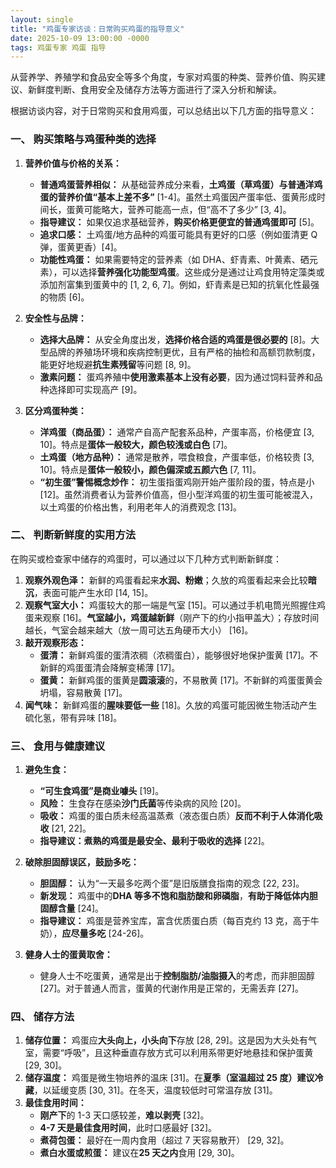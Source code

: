 ```yaml
---
layout: single
title: "鸡蛋专家访谈：日常购买鸡蛋的指导意义"
date: 2025-10-09 13:00:00 -0000
tags: 鸡蛋专家 鸡蛋 指导
---
```


从营养学、养殖学和食品安全等多个角度，专家对鸡蛋的种类、营养价值、购买建议、新鲜度判断、食用安全及储存方法等方面进行了深入分析和解读。

<!--more-->

根据访谈内容，对于日常购买和食用鸡蛋，可以总结出以下几方面的指导意义：

### 一、 购买策略与鸡蛋种类的选择

1.  **营养价值与价格的关系：**

    - **普通鸡蛋营养相似：** 从基础营养成分来看，**土鸡蛋（草鸡蛋）与普通洋鸡蛋的营养价值“基本上差不多”** [1-4]。虽然土鸡蛋因产蛋率低、蛋黄形成时间长，蛋黄可能略大，营养可能高一点，但“高不了多少” [3, 4]。
    - **指导建议：** 如果仅追求基础营养，**购买价格更便宜的普通鸡蛋即可** [5]。
    - **追求口感：** 土鸡蛋/地方品种的鸡蛋可能具有更好的口感（例如蛋清更 Q 弹，蛋黄更香）[4]。
    - **功能性鸡蛋：** 如果需要特定的营养素（如 DHA、虾青素、叶黄素、硒元素），可以选择**营养强化功能型鸡蛋**。这些成分是通过让鸡食用特定藻类或添加剂富集到蛋黄中的 [1, 2, 6, 7]。例如，虾青素是已知的抗氧化性最强的物质 [6]。

2.  **安全性与品牌：**

    - **选择大品牌：** 从安全角度出发，**选择价格合适的鸡蛋是很必要的** [8]。大型品牌的养殖场环境和疾病控制更优，且有严格的抽检和高额罚款制度，能更好地规避**抗生素残留**等问题 [8, 9]。
    - **激素问题：** 蛋鸡养殖中**使用激素基本上没有必要**，因为通过饲料营养和品种选择即可实现高产 [9]。

3.  **区分鸡蛋种类：**
    - **洋鸡蛋（商品蛋）：** 通常产自高产配套系品种，产蛋率高，价格便宜 [3, 10]。特点是**蛋体一般较大，颜色较浅或白色** [7]。
    - **土鸡蛋（地方品种）：** 通常是散养，喂食粮食，产蛋率低，价格较贵 [3, 10]。特点是**蛋体一般较小，颜色偏深或五颜六色** [7, 11]。
    - **“初生蛋”警惕概念炒作：** 初生蛋指蛋鸡刚开始产蛋阶段的蛋，特点是小 [12]。虽然消费者认为营养价值高，但小型洋鸡蛋的初生蛋可能被混入，以土鸡蛋的价格出售，利用老年人的消费观念 [13]。

### 二、 判断新鲜度的实用方法

在购买或检查家中储存的鸡蛋时，可以通过以下几种方式判断新鲜度：

1.  **观察外观色泽：** 新鲜的鸡蛋看起来**水润、粉嫩**；久放的鸡蛋看起来会比较**暗沉**，表面可能产生水印 [14, 15]。
2.  **观察气室大小：** 鸡蛋较大的那一端是气室 [15]。可以通过手机电筒光照握住鸡蛋来观察 [16]。**气室越小，鸡蛋越新鲜**（刚产下的约小指甲盖大）；存放时间越长，气室会越来越大（放一周可达五角硬币大小） [16]。
3.  **敲开观察形态：**
    - **蛋清：** 新鲜鸡蛋的蛋清浓稠（浓稠蛋白），能够很好地保护蛋黄 [17]。不新鲜的鸡蛋蛋清会降解变稀薄 [17]。
    - **蛋黄：** 新鲜鸡蛋的蛋黄是**圆滚滚**的，不易散黄 [17]。不新鲜的鸡蛋蛋黄会坍塌，容易散黄 [17]。
4.  **闻气味：** 新鲜鸡蛋的**腥味要低一些** [18]。久放的鸡蛋可能因微生物活动产生硫化氢，带有异味 [18]。

### 三、 食用与健康建议

1.  **避免生食：**

    - **“可生食鸡蛋”是商业噱头** [19]。
    - **风险：** 生食存在感染**沙门氏菌**等传染病的风险 [20]。
    - **吸收：** 鸡蛋的蛋白质未经高温蒸煮（液态蛋白质）**反而不利于人体消化吸收** [21, 22]。
    - **指导建议：煮熟的鸡蛋是最安全、最利于吸收的选择** [22]。

2.  **破除胆固醇误区，鼓励多吃：**

    - **胆固醇：** 认为“一天最多吃两个蛋”是旧版膳食指南的观念 [22, 23]。
    - **新发现：** 鸡蛋中的**DHA 等多不饱和脂肪酸和卵磷脂**，**有助于降低体内胆固醇含量** [24]。
    - **指导建议：** 鸡蛋是营养宝库，富含优质蛋白质（每百克约 13 克，高于牛奶），**应尽量多吃** [24-26]。

3.  **健身人士的蛋黄取舍：**
    - 健身人士不吃蛋黄，通常是出于**控制脂肪/油脂摄入**的考虑，而非胆固醇 [27]。对于普通人而言，蛋黄的代谢作用是正常的，无需丢弃 [27]。

### 四、 储存方法

1.  **储存位置：** 鸡蛋应**大头向上，小头向下**存放 [28, 29]。这是因为大头处有气室，需要“呼吸”，且这种垂直存放方式可以利用系带更好地悬挂和保护蛋黄 [29, 30]。
2.  **储存温度：** 鸡蛋是微生物培养的温床 [31]。在**夏季（室温超过 25 度）建议冷藏**，以延缓变质 [30, 31]。在冬天，温度较低时可常温存放 [31]。
3.  **最佳食用时间：**
    - **刚产下**的 1-3 天口感较差，**难以剥壳** [32]。
    - **4-7 天是最佳食用时间**，此时口感最好 [32]。
    - **煮荷包蛋：** 最好在一周内食用（超过 7 天容易散开） [29, 32]。
    - **煮白水蛋或煎蛋：** 建议在**25 天之内**食用 [29, 30]。
